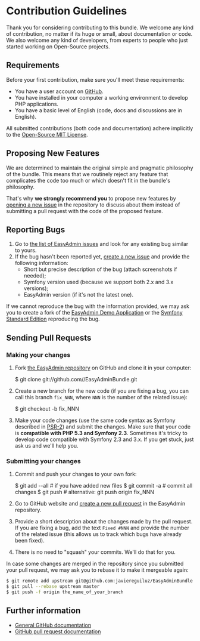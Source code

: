 Contribution Guidelines
=======================

Thank you for considering contributing to this bundle. We welcome any kind of
contribution, no matter if its huge or small, about documentation or code. We
also welcome any kind of developers, from experts to people who just started
working on Open-Source projects.

Requirements
------------

Before your first contribution, make sure you'll meet these requirements:

 * You have a user account on [GitHub](https://github.com/).
 * You have installed in your computer a working environment to develop PHP
   applications.
 * You have a basic level of English (code, docs and discussions are in English).

All submitted contributions (both code and documentation) adhere implicitly to
the [Open-Source MIT License][mit-license].

Proposing New Features
----------------------

We are determined to maintain the original simple and pragmatic philosophy of
the bundle. This means that we routinely reject any feature that complicates the
code too much or which doesn't fit in the bundle's philosophy.

That's why **we strongly recommend you** to propose new features by
[opening a new issue][create-issue] in the repository to discuss about them
instead of submitting a pull request with the code of the proposed feature.

Reporting Bugs
--------------

 1. Go to [the list of EasyAdmin issues][easyadmin-issues] and look for any
    existing bug similar to yours.
 2. If the bug hasn't been reported yet, [create a new issue][create-issue] and
    provide the following information:
    * Short but precise description of the bug (attach screenshots if needed);
    * Symfony version used (because we support both 2.x and 3.x versions);
    * EasyAdmin version (if it's not the latest one).

If we cannot reproduce the bug with the information provided, we may ask you to
create a fork of the [EasyAdmin Demo Application][easyadmin-demo] or the
[Symfony Standard Edition][symfony-standard] reproducing the bug.

Sending Pull Requests
---------------------

### Making your changes

 1. Fork [the EasyAdmin repository][easyadmin-repository] on GitHub and clone it
    in your computer:

    $ git clone git://github.com/<YOUR GITHUB USERNAME>/EasyAdminBundle.git

 2. Create a new branch for the new code (if you are fixing a bug, you can call
    this branch `fix_NNN`, where `NNN` is the number of the related issue):

    $ git checkout -b fix_NNN

 3. Make your code changes (use the same code syntax as Symfony described in
    [PSR-2][psr2-standard]) and submit the changes. Make sure that your code is
    **compatible with PHP 5.3 and Symfony 2.3**. Sometimes it's tricky to develop
    code compatible with Symfony 2.3 and 3.x. If you get stuck, just ask us and
    we'll help you.

### Submitting your changes

 1. Commit and push your changes to your own fork:

    $ git add --all   # if you have added new files
    $ git commit -a   # commit all changes
    $ git push        # alternative: git push origin fix_NNN

 2. Go to GitHub website and [create a new pull request][create-pr] in the
    EasyAdmin repository.
 3. Provide a short description about the changes made by the pull request.
    If you are fixing a bug, add the text `Fixed #NNN` and provide the number of
    the related issue (this allows us to track which bugs have already been fixed).
 4. There is no need to "squash" your commits. We'll do that for you.

In case some changes are merged in the repository since you submitted your pull
request, we may ask you to rebase it to make it mergeable again:

``` bash
$ git remote add upstream git@github.com:javiereguiluz/EasyAdminBundle.git
$ git pull --rebase upstream master
$ git push -f origin the_name_of_your_branch
```

Further information
-------------------

 * [General GitHub documentation][gh-help]
 * [GitHub pull request documentation][gh-pr]

 [mit-license]: https://opensource.org/licenses/MIT
 [gh-help]: https://help.github.com
 [gh-pr]: https://help.github.com/send-pull-requests
 [easyadmin-demo]: https://github.com/javiereguiluz/easy-admin-demo
 [easyadmin-issues]: https://github.com/javiereguiluz/EasyAdminBundle/issues?utf8=%E2%9C%93&q=is%3Aissue
 [create-issue]: https://github.com/javiereguiluz/EasyAdminBundle/issues/new
 [create-pr]: https://github.com/javiereguiluz/EasyAdminBundle/pull/new
 [easyadmin-repository]: https://github.com/javiereguiluz/EasyAdminBundle
 [psr2-standard]: https://github.com/php-fig/fig-standards/blob/master/accepted/PSR-2-coding-style-guide.md
 [symfony-standard]: https://github.com/symfony/symfony-standard
